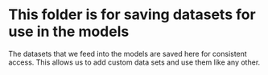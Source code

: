 # This folder is for saving datasets for use in the models
The datasets that we feed into the models are saved here for consistent access. This allows us to add custom data sets and use them like any other.
